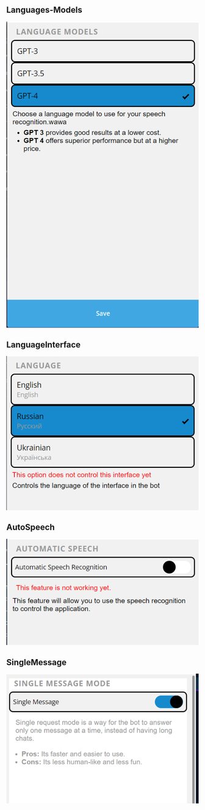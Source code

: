 ## Languages-Models
![img.png](Images/LanguageModels.png)

## LanguageInterface
![img.png](Images/LanguageInterface.png)

## AutoSpeech
![img.png](Images/AutoSpeech.png)

## SingleMessage
![img.png](Images/SingleMessage.png)

